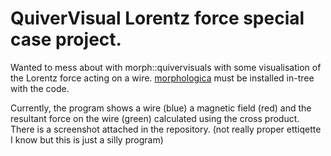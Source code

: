 # QuiverVisual Lorentz force special case project.
Wanted to mess about with morph::quivervisuals with some visualisation of the Lorentz force acting on a wire.
[morphologica](https://github.com/ABRG-Models/morphologica) must be installed in-tree with the code.

Currently, the program shows a wire (blue) a magnetic field (red) and the resultant force on the wire (green) calculated using the cross product. There is a screenshot attached in the repository. (not really proper ettiqette I know but this is just a silly program)
